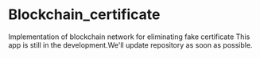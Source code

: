 # Blockchain_certificate
Implementation of blockchain network for eliminating fake certificate
This app is still in the development.We'll update repository as soon as possible.
